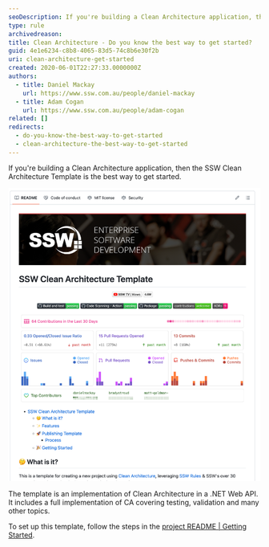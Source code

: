 ```yaml
---
seoDescription: If you're building a Clean Architecture application, then the SSW Clean Architecture Template is the best way to get started.
type: rule
archivedreason:
title: Clean Architecture - Do you know the best way to get started?
guid: 4e1e6234-c8b8-4065-83d5-74c8b6e30f2b
uri: clean-architecture-get-started
created: 2020-06-01T22:27:33.0000000Z
authors:
  - title: Daniel Mackay
    url: https://www.ssw.com.au/people/daniel-mackay
  - title: Adam Cogan
    url: https://www.ssw.com.au/people/adam-cogan
related: []
redirects:
  - do-you-know-the-best-way-to-get-started
  - clean-architecture-the-best-way-to-get-started
---
```


If you're building a Clean Architecture application, then the SSW Clean Architecture Template is the best way to get started.

<!--endintro-->

![Figure: The SSW Clean Architecture Solution Template](ca-template-readme.png)

The template is an implementation of Clean Architecture in a .NET Web API. It includes a full implementation of CA covering testing, validation and many other topics.

To set up this template, follow the steps in the [project README | Getting Started](https://github.com/SSWConsulting/SSW.CleanArchitecture?tab=readme-ov-file#-getting-started).
